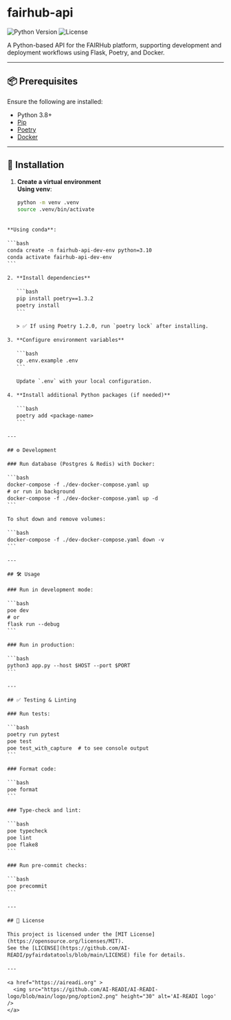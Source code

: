 # fairhub-api

![Python Version](https://img.shields.io/badge/python-3.8%2B-blue.svg)
![License](https://img.shields.io/badge/license-MIT-green.svg)

A Python-based API for the FAIRHub platform, supporting development and deployment workflows using Flask, Poetry, and Docker.

---

## 📦 Prerequisites

Ensure the following are installed:

- Python 3.8+
- [Pip](https://pip.pypa.io/en/stable/)
- [Poetry](https://python-poetry.org/)
- [Docker](https://www.docker.com/)

---

## 🚀 Installation

1. **Create a virtual environment**  
   **Using venv**:
   ```bash
   python -m venv .venv
   source .venv/bin/activate
````

**Using conda**:

```bash
conda create -n fairhub-api-dev-env python=3.10
conda activate fairhub-api-dev-env
```

2. **Install dependencies**

   ```bash
   pip install poetry==1.3.2
   poetry install
   ```

   > ✅ If using Poetry 1.2.0, run `poetry lock` after installing.

3. **Configure environment variables**

   ```bash
   cp .env.example .env
   ```

   Update `.env` with your local configuration.

4. **Install additional Python packages (if needed)**

   ```bash
   poetry add <package-name>
   ```

---

## ⚙️ Development

### Run database (Postgres & Redis) with Docker:

```bash
docker-compose -f ./dev-docker-compose.yaml up
# or run in background
docker-compose -f ./dev-docker-compose.yaml up -d
```

To shut down and remove volumes:

```bash
docker-compose -f ./dev-docker-compose.yaml down -v
```

---

## 🛠️ Usage

### Run in development mode:

```bash
poe dev
# or
flask run --debug
```

### Run in production:

```bash
python3 app.py --host $HOST --port $PORT
```

---

## ✅ Testing & Linting

### Run tests:

```bash
poetry run pytest
poe test
poe test_with_capture  # to see console output
```

### Format code:

```bash
poe format
```

### Type-check and lint:

```bash
poe typecheck
poe lint
poe flake8
```

### Run pre-commit checks:

```bash
poe precommit
```

---

## 🪪 License

This project is licensed under the [MIT License](https://opensource.org/licenses/MIT).
See the [LICENSE](https://github.com/AI-READI/pyfairdatatools/blob/main/LICENSE) file for details.

---

<a href="https://aireadi.org" >
  <img src="https://github.com/AI-READI/AI-READI-logo/blob/main/logo/png/option2.png" height="30" alt='AI-READI logo' />
</a>
